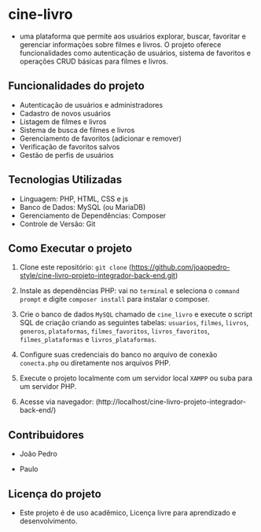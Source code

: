 # cine-livro

- uma plataforma que permite aos usuários explorar, buscar, favoritar e gerenciar informações sobre filmes e livros. O projeto oferece funcionalidades como autenticação de usuários, sistema de favoritos e operações CRUD básicas para filmes e livros.

## Funcionalidades do projeto

- Autenticação de usuários e administradores
- Cadastro de novos usuários
- Listagem de filmes e livros
- Sistema de busca de filmes e livros
- Gerenciamento de favoritos (adicionar e remover)
- Verificação de favoritos salvos
- Gestão de perfis de usuários

## Tecnologias Utilizadas

- Linguagem: PHP, HTML, CSS e js
- Banco de Dados: MySQL (ou MariaDB)
- Gerenciamento de Dependências: Composer
- Controle de Versão: Git

## Como Executar o projeto

1) Clone este repositório: `git clone` (https://github.com/joaopedro-style/cine-livro-projeto-integrador-back-end.git)

2) Instale as dependências PHP: vai no `terminal` e seleciona o `command prompt` e digite `composer install` para instalar o composer.

3) Crie o banco de dados `MySQL` chamado de `cine_livro` e execute o script SQL de criação criando as seguintes tabelas: `usuarios`, `filmes`, `livros`, `generos`, `plataformas`, `filmes_favoritos`, `livros_favoritos`, `filmes_plataformas` e `livros_plataformas`.

4) Configure suas credenciais do banco no arquivo de conexão `conecta.php` ou diretamente nos arquivos PHP.

5) Execute o projeto localmente com um servidor local `XAMPP` ou suba para um servidor PHP.

6) Acesse via navegador: (http://localhost/cine-livro-projeto-integrador-back-end/)

## Contribuidores

- João Pedro

- Paulo

## Licença do projeto

- Este projeto é de uso acadêmico, Licença livre para aprendizado e desenvolvimento.

